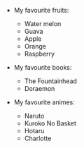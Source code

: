* My favourite fruits:
  * Water melon
  * Guava
  * Apple
  * Orange
  * Raspberry
  
* My favourite books:
  * The Fountainhead
  * Doraemon

* My favourite animes:
  * Naruto
  * Kuroko No Basket
  * Hotaru
  * Charlotte

